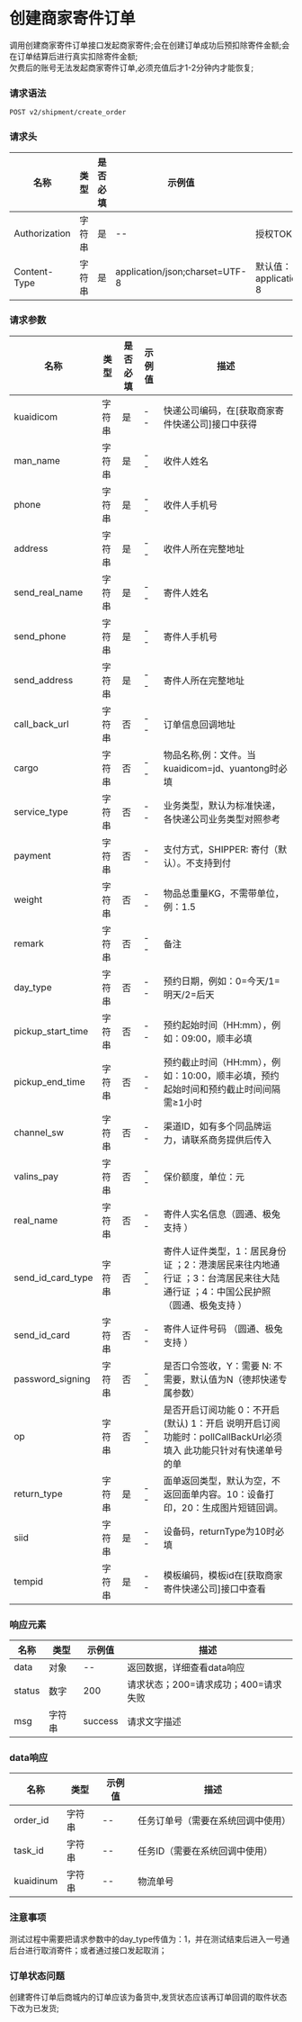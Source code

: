# 创建商家寄件订单

调用创建商家寄件订单接口发起商家寄件;会在创建订单成功后预扣除寄件金额;会在订单结算后进行真实扣除寄件金额;  
欠费后的账号无法发起商家寄件订单,必须充值后才1-2分钟内才能恢复;

### 请求语法

```
POST v2/shipment/create_order
```

### 请求头

| 名称 | 类型|是否必填 |示例值| 描述|
|---|---|---|---|---|
| Authorization | 字符串|是|--| 授权TOKEN |
| Content-Type | 字符串|是|application/json;charset=UTF-8| 默认值：application/json;charset=UTF-8 |

### 请求参数

| 名称 | 类型|是否必填 |示例值| 描述|
|---|---|---|---|---|
| kuaidicom | 字符串|是|--| 快递公司编码，在[获取商家寄件快递公司]接口中获得 |
| man_name | 字符串|是|--| 收件人姓名 |
| phone | 字符串|是|--| 收件人手机号 |
| address | 字符串|是|--| 收件人所在完整地址 |
| send_real_name | 字符串|是|--| 寄件人姓名 |
| send_phone | 字符串|是|--| 寄件人手机号 |
| send_address | 字符串|是|--| 寄件人所在完整地址 |
| call_back_url | 字符串|否|--| 订单信息回调地址 |
| cargo | 字符串|否|--| 物品名称,例：文件。当kuaidicom=jd、yuantong时必填 |
| service_type | 字符串|否|--| 业务类型，默认为标准快递，各快递公司业务类型对照参考 |
| payment | 字符串|否|--| 支付方式，SHIPPER: 寄付（默认）。不支持到付 |
| weight | 字符串|否|--| 物品总重量KG，不需带单位，例：1.5 |
| remark | 字符串|否|--| 备注 |
| day_type | 字符串|否|--| 预约日期，例如：0=今天/1=明天/2=后天 |
| pickup_start_time | 字符串|否|--| 预约起始时间（HH:mm），例如：09:00，顺丰必填 |
| pickup_end_time | 字符串|否|--| 预约截止时间（HH:mm），例如：10:00，顺丰必填，预约起始时间和预约截止时间间隔需≥1小时 |
| channel_sw | 字符串|否|--| 渠道ID，如有多个同品牌运力，请联系商务提供后传入 |
| valins_pay | 字符串|否|--| 保价额度，单位：元 |
| real_name | 字符串|否|--| 寄件人实名信息（圆通、极兔支持 ） |
| send_id_card_type | 字符串|否|--| 寄件人证件类型，1：居民身份证 ；2：港澳居民来往内地通行证 ；3：台湾居民来往大陆通行证 ；4：中国公民护照（圆通、极兔支持 ） |
| send_id_card | 字符串|否|--| 寄件人证件号码 （圆通、极兔支持 ） |
| password_signing | 字符串|否|--| 是否口令签收，Y：需要 N: 不需要，默认值为N（德邦快递专属参数） |
| op | 字符串|否|--| 是否开启订阅功能 0：不开启(默认) 1：开启 说明开启订阅功能时：pollCallBackUrl必须填入 此功能只针对有快递单号的单 |
| return_type | 字符串|是|--| 面单返回类型，默认为空，不返回面单内容。10：设备打印，20：生成图片短链回调。 |
| siid | 字符串|是|--| 设备码，returnType为10时必填 |
| tempid | 字符串|是|--| 模板编码，模板id在[获取商家寄件快递公司]接口中查看 |

### 响应元素

| 名称 | 类型 |示例值| 描述|
|---|---|---|---| 
| data | 对象|--| 返回数据，详细查看data响应 |
| status | 数字|200| 请求状态；200=请求成功；400=请求失败 |
| msg | 字符串|success| 请求文字描述 |

### data响应

| 名称 | 类型 |示例值| 描述|
|---|---|---|---| 
| order_id | 字符串|--| 任务订单号（需要在系统回调中使用） |
| task_id | 字符串|--| 任务ID（需要在系统回调中使用） |
| kuaidinum | 字符串|--| 物流单号 |


### 注意事项

测试过程中需要把请求参数中的day_type传值为：1，并在测试结束后进入一号通后台进行取消寄件；或者通过接口发起取消；

### 订单状态问题

创建寄件订单后商城内的订单应该为备货中,发货状态应该再订单回调的取件状态下改为已发货;
